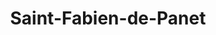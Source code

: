 ---
title: Saint-Fabien-de-Panet
url: /saint-fabien-de-panet/
latitude: 46.654
longitude: -70.147
---